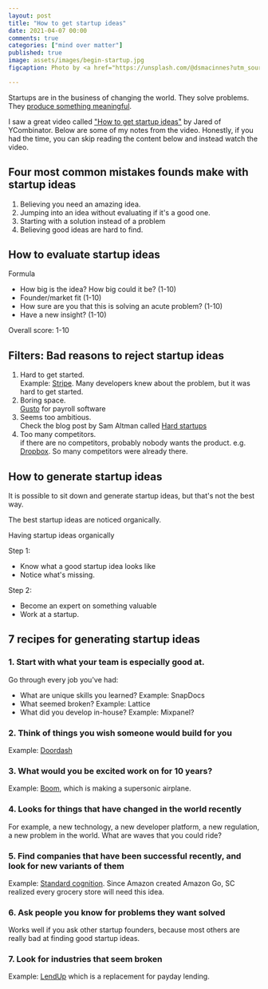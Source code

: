 ```yaml
---
layout: post
title: "How to get startup ideas"
date: 2021-04-07 00:00
comments: true
categories: ["mind over matter"]
published: true
image: assets/images/begin-startup.jpg
figcaption: Photo by <a href="https://unsplash.com/@dsmacinnes?utm_source=unsplash&utm_medium=referral&utm_content=creditCopyText">Danielle MacInnes</a> on <a href="https://unsplash.com/s/photos/startup?utm_source=unsplash&utm_medium=referral&utm_content=creditCopyText">Unsplash</a>

---
```

Startups are in the business of changing the world.
They solve problems. They [produce something meaningful](/produce-vs-consume).

I saw a great video called ["How to get startup ideas"](https://www.youtube.com/watch?v=uvw-u99yj8w") by Jared of YCombinator. 
Below are some of my notes from the video. Honestly, if you had the time, you can skip reading the content below and instead watch the video.

## Four most common mistakes founds make with startup ideas

1. Believing you need an amazing idea.
2. Jumping into an idea without evaluating if it's a good one.
3. Starting with a solution instead of a problem
4. Believing good ideas are hard to find.

## How to evaluate startup ideas

Formula

- How big is the idea? How big could it be? (1-10)
- Founder/market fit (1-10)
- How sure are you that this is solving an acute problem?  (1-10)
- Have a new insight? (1-10)

Overall score:  1-10

## Filters: Bad reasons to reject startup ideas

1. Hard to get started. \
Example: [Stripe](https://stripe.com). Many developers knew about the problem, but it was hard to get started.
2. Boring space. \
[Gusto](https://gusto.com/) for payroll software
3. Seems too ambitious. \
Check the blog post by Sam Altman called [Hard startups](https://blog.samaltman.com/hard-startups)
4. Too many competitors. \
if there are no competitors, probably nobody wants the product. e.g. [Dropbox](https://dropbox.com). So many competitors were already there.

## How to generate startup ideas

It is possible to sit down and generate startup ideas, but that's not the best way.  

The best startup ideas are noticed organically.

Having startup ideas organically

Step 1:
- Know what a good startup idea looks like
- Notice what's missing.

Step 2:
- Become an expert on something valuable
- Work at a startup.

## 7 recipes for generating startup ideas

### 1. Start with what your team is especially good at.

Go through every job you've had:

- What are unique skills you learned? Example: SnapDocs
- What seemed broken? Example: Lattice
- What did you develop in-house? Example: Mixpanel?

### 2. Think of things you wish someone would build for you

Example: [Doordash](https://doordash.com)

### 3. What would you be excited work on for 10 years?

Example: [Boom](https://boomsupersonic.com/), which is making a supersonic airplane.

### 4. Looks for things that have changed in the world recently

For example, a new technology, a new developer platform, a new regulation, a new problem in the world. What are waves that you could ride?

### 5. Find companies that have been successful recently, and look for new variants of them

Example: [Standard cognition](https://standard.ai/). Since Amazon created Amazon Go, SC realized every grocery store will need this idea.

### 6. Ask people you know for problems they want solved

Works well if you ask other startup founders, because most others are really bad at finding good startup ideas.

### 7. Look for industries that seem broken

Example: [LendUp](https://www.lendup.com/) which is a replacement for payday lending.